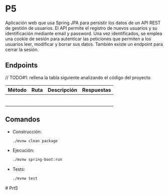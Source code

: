 # P5
Aplicación web que usa Spring JPA para persistir los datos de un API REST de gestión de usuarios.
El API permite el registro de nuevos usuarios y su identificación mediante email y password.
Una vez identificados, se emplea una cookie de sesión para autenticar las peticiones que permiten 
a los usuarios leer, modificar y borrar sus datos. También existe un endpoint para cerrar la sesión.  

## Endpoints

// TODO#1: rellena la tabla siguiente analizando el código del proyecto

| Método | Ruta | Descripción | Respuestas |
|--------|------|-------------|------------|
|        |      |             |            |
|        |      |             |            |
|        |      |             |            |
|        |      |             |            |
|        |      |             |            |
|        |      |             |            |


## Comandos 

- Construcción: 
  ```sh
  ./mvnw clean package
  ```

- Ejecución: 
  ```sh
  ./mvnw spring-boot:run
  ```

- Tests:
  ```sh
  ./mvnw test
  ```
#   P r t 5  
 